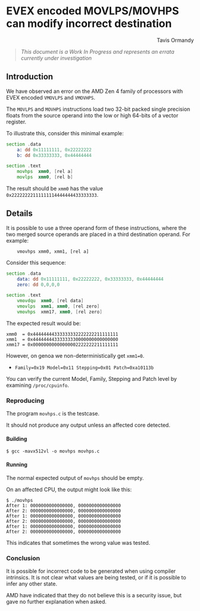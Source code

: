 # EVEX encoded MOVLPS/MOVHPS can modify incorrect destination
<p align="right">
Tavis Ormandy <br/>
</p>

> *This document is a Work In Progress and represents an errata currently under investigation*

## Introduction

We have observed an error on the AMD Zen 4 family of processors with
EVEX encoded `VMOVLPS` and `VMOVHPS`.

The `MOVLPS` and `MOVHPS` instructions load two 32-bit packed single precision
floats from the source operand into the low or high 64-bits of a vector
register.

To illustrate this, consider this minimal example:

```asm
section .data
    a: dd 0x11111111, 0x22222222
    b: dd 0x33333333, 0x44444444

section .text
    movhps  xmm0, [rel a]
    movlps  xmm0, [rel b]
```

The result should be `xmm0` has the value `0x22222222111111114444444433333333`.

## Details

It is possible to use a three operand form of these instructions, where the two
merged source operands are placed in a third destination operand. For example:

```
    vmovhps xmm0, xmm1, [rel a]
```

Consider this sequence:

```asm
section .data
    data: dd 0x11111111, 0x22222222, 0x33333333, 0x44444444
    zero: dd 0,0,0,0

section .text
    vmovdqu  xmm0, [rel data]
    vmovlps  xmm1, xmm0, [rel zero]
    vmovhps  xmm17, xmm0, [rel zero]
```

The expected result would be:

```
xmm0  = 0x44444444333333332222222211111111
xmm1  = 0x44444444333333330000000000000000
xmm17 = 0x00000000000000002222222211111111
```

However, on genoa we non-deterministically get `xmm1=0`.

- `Family=0x19 Model=0x11 Stepping=0x01 Patch=0xa10113b`

You can verify the current Model, Family, Stepping and Patch level by
examining `/proc/cpuinfo`.

### Reproducing

The program `movhps.c` is the testcase.

It should not produce any output unless an affected core detected.

#### Building

```
$ gcc -mavx512vl -o movhps movhps.c
```

#### Running

The normal expected output of `movhps` should be empty.

On an affected CPU, the output might look like this:

```
$ ./movhps
After 1: 0000000000000000, 0000000000000000
After 2: 0000000000000000, 0000000000000000
After 1: 0000000000000000, 0000000000000000
After 2: 0000000000000000, 0000000000000000
After 1: 0000000000000000, 0000000000000000
After 2: 0000000000000000, 0000000000000000
```

This indicates that sometimes the wrong value was tested.

### Conclusion

It is possible for incorrect code to be generated when using compiler
intrinsics. It is not clear what values are being tested, or if it is possible
to infer any other state.

AMD have indicated that they do not believe this is a security issue, but gave
no further explanation when asked.
